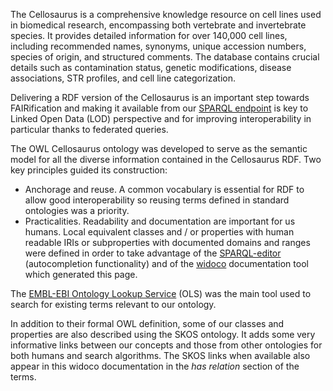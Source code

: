 The Cellosaurus is a comprehensive knowledge resource on cell lines used in biomedical research, encompassing both vertebrate and invertebrate species. It provides detailed information for over 140,000 cell lines, including recommended names, synonyms, unique accession numbers, species of origin, and structured comments. The database contains crucial details such as contamination status, genetic modifications, disease associations, STR profiles, and cell line categorization.

Delivering a RDF version of the Cellosaurus is an important step towards FAIRification and making it available from our [SPARQL endpoint]($public_sparql_URL) is key to Linked Open Data (LOD) perspective and for improving interoperability in particular thanks to federated queries.

The OWL Cellosaurus ontology was developed to serve as the semantic model for all the diverse information contained in the Cellosaurus  RDF.
Two key principles guided its construction:

  * Anchorage and reuse. A common vocabulary is essential for RDF to allow good interoperability so reusing terms defined in standard ontologies was a priority.
  * Practicalities. Readability and documentation are important for us humans. Local equivalent classes and / or properties with human readable IRIs or subproperties with documented domains and ranges were defined in order to take advantage of the [SPARQL-editor](/sparql-editor) (autocompletion functionality) and of the [widoco](https://github.com/dgarijo/Widoco) documentation tool which generated this page.

The [EMBL-EBI Ontology Lookup Service](https://www.ebi.ac.uk/ols4/) (OLS) was the main tool used to search for existing terms relevant to our ontology.

In addition to their formal OWL definition, some of our classes and properties are also described using the SKOS ontology. It adds some very informative links between our concepts and those from other ontologies for both humans and search algorithms. The SKOS links when available also appear in this widoco documentation in the _has relation_ section of the terms.
